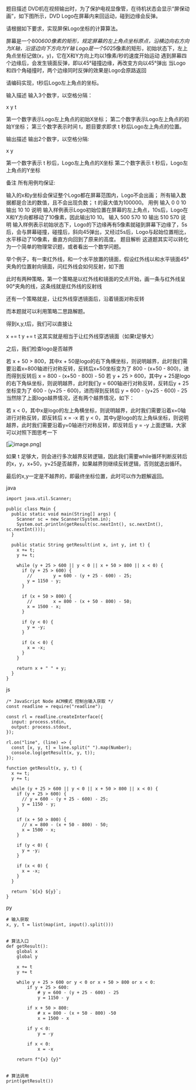 题目描述
DVD机在视频输出时，为了保护电视显像管，在待机状态会显示“屏保动画”，如下图所示，DVD Logo在屏幕内来回运动，碰到边缘会反弹。



请根据如下要求，实现屏保Logo坐标的计算算法。

屏幕是一个800*600像素的矩形，规定屏幕的左上角点坐标原点，沿横边向右方向为X轴，沿竖边向下方向为Y轴
Logo是一个50*25像素的矩形，初始状态下，左上角点坐标记做(x，y)，它在X和Y方向上均以1像素/秒的速度开始运动
遇到屏幕四个边缘后，会发生镜面反弹，即以45°碰撞边缘，再改变方向以45°弹出
当Logo和四个角碰撞时，两个边缘同时反弹的效果是Logo会原路返回


 请编码实现，t秒后Logo左上角点的坐标。

输入描述
输入3个数字，以空格分隔：

x y t

第一个数字表示Logo左上角点的初始X坐标；
第二个数字表示Logo左上角点的初始Y坐标；
第三个数字表示时间 t，题目要求即求 t 秒后Logo左上角点的位置。

输出描述
输出2个数字，以空格分隔:

x y

第一个数字表示 t 秒后，Logo左上角点的X坐标
第二个数字表示 t 秒后，Logo左上角点的Y坐标

备注
所有用例均保证:

输入的x和y坐标会保证整个Logo都在屏幕范围内，Logo不会出画；
所有输入数据都是合法的数值，且不会出现负数；
t 的最大值为100000。
用例
输入	0 0 10
输出	10 10
说明	输入样例表示Logo初始位置在屏幕的左上角点，10s后，Logo在X和Y方向都移动了10像素，因此输出10 10。
输入	500 570 10
输出	510 570
说明	输入样例表示初始状态下，Logo的下边缘再有5像素就碰到屏幕下边缘了，5s后，会与屏幕碰撞，碰撞后，斜向45弹出，又经过5s后，Logo与起始位置相比，水平移动了10像素，垂直方向回到了原来的高度。
题目解析
这道题其实可以转化为一个简单的物理常识题，或者看出一个数学问题。

举个例子，有一束红外线，和一个水平放置的镜面，假设红外线以和水平镜面45°夹角的位置射向镜面，问红外线会如何反射，如下图



此时有两种策略，第一个策略是以红外线和镜面的交点开始，画一条与红外线呈90°夹角的线，这条线就是红外线的反射线



还有一个策略就是，让红外线穿透镜面后，沿着镜面对称反转



而本题就可以利用策略二思路解题。

得到x,y,t后，我们可以直接让

x += t
y += t 
这其实就是相当于让红外线穿透镜面（如果t足够大）

之后，我们检查logo是否越界

若 x + 50 > 800，其中x + 50是logo的右下角横坐标，则说明越界，此时我们需要沿着x=800轴进行对称反转，反转后x+50坐标变为了 800 - (x+50 - 800)，进而得到反转后 x = 800 - (x+50 - 800) - 50
若 y + 25 > 600，其中y + 25是logo的右下角纵坐标，则说明越界，此时我们y = 600轴进行对称反转，反转后y + 25坐标变为了 600 - (y+25 - 600)，进而得到反转后 y = 600 - (y+25 - 600) - 25
当然除了上面logo越界情况，还有两个越界情况，如下：

若 x < 0，其中x是logo的左上角横坐标，则说明越界，此时我们需要沿着x=0轴进行对称反转，即反转后 x = -x
若 y < 0，其中y是logo的左上角纵坐标，则说明越界，此时我们需要沿着y=0轴进行对称反转，即反转后 y = -y
上面逻辑，大家可以对照下图思考一下

[![image.png](https://i.postimg.cc/DygqPjdC/image.png)]

如果 t 足够大，则会进行多次越界反转逻辑，因此我们需要while循环判断反转后的x，y，x+50，y+25是否越界，如果越界则继续反转逻辑，否则就退出循环。

最后的x,y一定是不越界的，即最终坐标位置，此时可以作为题解返回。

java

```
import java.util.Scanner;
 
public class Main {
  public static void main(String[] args) {
    Scanner sc = new Scanner(System.in);
    System.out.println(getResult(sc.nextInt(), sc.nextInt(), sc.nextInt()));
  }
 
  public static String getResult(int x, int y, int t) {
    x += t;
    y += t;
 
    while (y + 25 > 600 || y < 0 || x + 50 > 800 || x < 0) {
      if (y + 25 > 600) {
        //        y = 600 - (y + 25 - 600) - 25;
        y = 1150 - y;
      }
 
      if (x + 50 > 800) {
        //        x = 800 - (x + 50 - 800) - 50;
        x = 1500 - x;
      }
 
      if (y < 0) {
        y = -y;
      }
 
      if (x < 0) {
        x = -x;
      }
    }
 
    return x + " " + y;
  }
}
```

js

```
/* JavaScript Node ACM模式 控制台输入获取 */
const readline = require("readline");
 
const rl = readline.createInterface({
  input: process.stdin,
  output: process.stdout,
});
 
rl.on("line", (line) => {
  const [x, y, t] = line.split(" ").map(Number);
  console.log(getResult(x, y, t));
});
 
function getResult(x, y, t) {
  x += t;
  y += t;
 
  while (y + 25 > 600 || y < 0 || x + 50 > 800 || x < 0) {
    if (y + 25 > 600) {
      // y = 600 - (y + 25 - 600) - 25;
      y = 1150 - y;
    }
 
    if (x + 50 > 800) {
      // x = 800 - (x + 50 - 800) - 50;
      x = 1500 - x;
    }
 
    if (y < 0) {
      y = -y;
    }
 
    if (x < 0) {
      x = -x;
    }
  }
 
  return `${x} ${y}`;
}
```

py

```
# 输入获取
x, y, t = list(map(int, input().split()))
 
 
# 算法入口
def getResult():
    global x
    global y
 
    x += t
    y += t
 
    while y + 25 > 600 or y < 0 or x + 50 > 800 or x < 0:
        if y + 25 > 600:
            # y = 600 - (y + 25 - 600) - 25
            y = 1150 - y
 
        if x + 50 > 800:
            # x = 800 - (x + 50 - 800) -50
            x = 1500 - x
 
        if y < 0:
            y = -y
 
        if x < 0:
            x = -x
 
    return f"{x} {y}"
 
 
# 算法调用
print(getResult())
```

